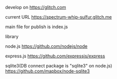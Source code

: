 develop on https://glitch.com

current URL
https://spectrum-whip-sulfur.glitch.me

main file for publish is
index.js


library

node.js
https://github.com/nodejs/node

express.js
https://github.com/expressjs/express

sqlite3(DB connect package is "sqlite3" on node.js)
https://github.com/mapbox/node-sqlite3